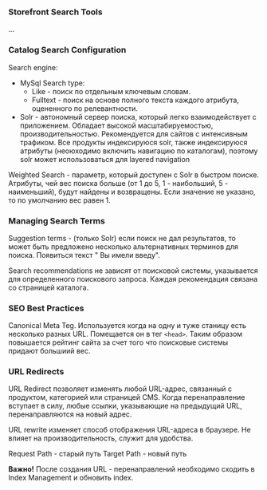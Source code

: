 ### Storefront Search Tools 

...


### Catalog Search Configuration 

Search engine:
* MySql
    Search type:
    * Like - поиск по отдельным ключевым словам. 
    * Fulltext - поиск на основе полного текста каждого атрибута, оцененного по релевантности.
* Solr - автономный сервер поиска, который легко взаимодействует с приложением. 
Обладает высокой масштабируемостью, производительностью. Рекомендуется для сайтов с интенсивным трафиком.
Все продукты индексируюся solr, также индексируюся атрибуты (неоюходимо включить навигацию по каталогам), поэтому solr может использоваться для layered navigation 


Weighted Search - параметр, который доступен с Solr в быстром поиске. 
Атрибуты, чей вес поиска больше (от 1 до 5, 1 - наибольший, 5 - наименьший), будут найдены и возвращены. 
Если значение не указано, то по умолчанию вес равен 1.


### Managing Search Terms 

Suggestion terms - (только Solr) если поиск не дал результатов, то может быть предложено несколько альтернативных терминов для поиска.
Появиться текст " Вы имели введу".

Search recommendations не зависят от поисковой системы, указывается для определенного поискового запроса.
Каждая рекомендация связана со страницей каталога.

### SEO Best Practices 

Canonical Meta Teg. Используется когда на одну и туже станицу есть несколько разных URL. Помещается он в тег `<head>`. 
Таким образом повышается рейтинг сайта за счет того что поисковые системы придают большиий вес.


### URL Redirects

URL Redirect позволяет изменять любой URL-адрес, связанный с продуктом, 
категорией или страницей CMS. Когда перенаправление вступает в силу, любые ссылки, 
указывающие на предыдущий URL, перенаправляются на новый адрес. 

URL rewrite изменяет способ отображения URL-адреса в браузере. Не влияет на производительность, служит для удобства.

 Request Path - старый путь
 Target Path - новый путь
 
 
 __Важно!__ После создания URL - перенаправлений необходимо сходить в Index Management и обновить index.
 
